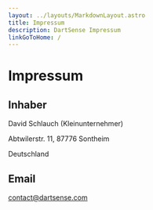 ```yaml
---
layout: ../layouts/MarkdownLayout.astro
title: Impressum
description: DartSense Impressum
linkGoToHome: /
---
```


# Impressum

<!-- _Last updated April 1st, 2024._ -->

## Inhaber

David Schlauch (Kleinunternehmer)

Abtwilerstr. 11, 87776 Sontheim

Deutschland

## Email

contact@dartsense.com
